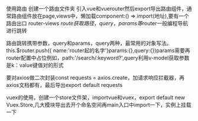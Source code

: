 使用路由 创建一个路由文件夹  引入vue和vuerouter然后export导出路由组件，通常路由组件放在page,views中，懒加载component:() => import(地址),要有一个路由出口 router-views $route获取路径，query，params等$router一般编程导航进行跳转

路由跳转携带参数，query和params，query两种，最常用的对象写法。this.$router.push({ name:'router起的名字'}params:{},query:{})params需要再router配置中占位例如，path:'/search/:keyword?',query利用v-model获取参数是k：value键值对的形式

要对axios做二次封装const requests = axios.create，加请求响应拦截器，再axios文档都有，最后导出export default requests

vuex的使用，创建一个store文件架，importvue和vuex，export default new Vuex.Store,几大模块导出去开个命名空间再main入口中import一下，实例上挂载一下
